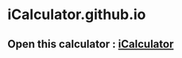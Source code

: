 # iCalculator.github.io
<h2>Open this calculator : <a href="https://iamarghamallick.github.io/iCalculator/">iCalculator</a></h2>
